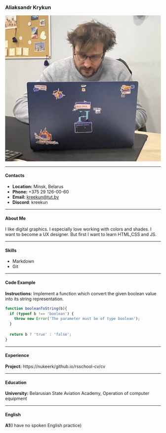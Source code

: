 ### Aliaksandr Krykun

![Hello, World!](photo.png "Hello, World!")

------

#### Contacts

- **Location:** Minsk, Belarus
- **Phone:** +375 29 126-00-60
- **Email:** kreekun@tut.by
- **Discord**: kreekun

------

#### About Me

I like digital graphics. I especially love working with colors and shades. I want to become a UX designer. But first I want to learn HTML,CSS and JS.

------

#### Skills

- Markdown
- Git

------

#### Code Example

**Instructions:** Implement a function which convert the given boolean value into its string representation.

````javascript
function booleanToString(b){
  if (typeof b !== 'boolean') {
    throw new Error('The parameter must be of type boolean');
  }
  
  return b ? 'true' : 'false';
}
````

------

#### Experience

**Project:** https://nukeerk/github.io/rsschool-cv/cv

------

#### Education

**University:** Belarusian State Aviation Academy, Operation of computer equipment

------

#### English

**A1**(I have no spoken English practice)
